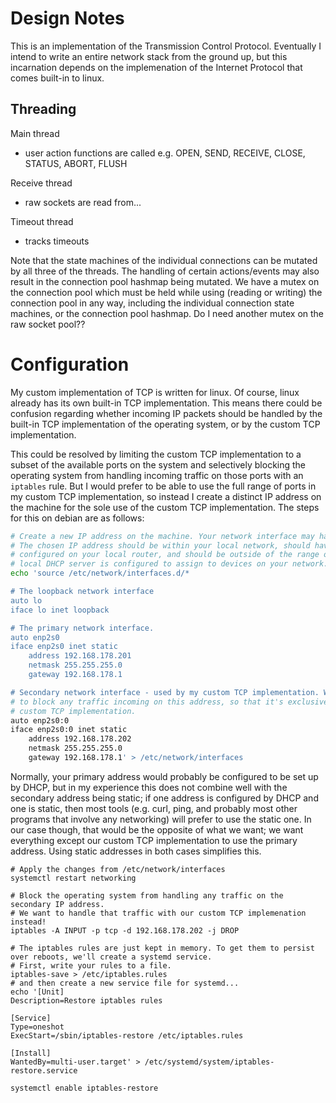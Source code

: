# Design Notes

This is an implementation of the Transmission Control Protocol. Eventually I intend to write an entire network stack from the ground up, but this incarnation depends on the implemenation of the Internet Protocol that comes built-in to linux.

## Threading

Main thread
- user action functions are called e.g. OPEN, SEND, RECEIVE, CLOSE, STATUS, ABORT, FLUSH

Receive thread
- raw sockets are read from...

Timeout thread
- tracks timeouts

Note that the state machines of the individual connections can be mutated by all three of the threads. The handling of certain actions/events may also result in the connection pool hashmap being mutated. We have a mutex on the connection pool which must be held while using (reading or writing) the connection pool in any way, including the individual connection state machines, or the connection pool hashmap.
Do I need another mutex on the raw socket pool??

# Configuration

My custom implementation of TCP is written for linux. Of course, linux already has its own built-in TCP implementation. This means there could be confusion regarding whether incoming IP packets should be handled by the built-in TCP implementation of the operating system, or by the custom TCP implementation.

This could be resolved by limiting the custom TCP implementation to a subset of the available ports on the system and selectively blocking the operating system from handling incoming traffic on those ports with an `iptables` rule. But I would prefer to be able to use the full range of ports in my custom TCP implementation, so instead I create a distinct IP address on the machine for the sole use of the custom TCP implementation. The steps for this on debian are as follows:

```sh
# Create a new IP address on the machine. Your network interface may have a different name.
# The chosen IP address should be within your local network, should have the same subnet mask
# configured on your local router, and should be outside of the range of addresses that your
# local DHCP server is configured to assign to devices on your network. You'll need to run this as root.
echo 'source /etc/network/interfaces.d/*

# The loopback network interface
auto lo
iface lo inet loopback

# The primary network interface.
auto enp2s0
iface enp2s0 inet static
    address 192.168.178.201
    netmask 255.255.255.0
    gateway 192.168.178.1

# Secondary network interface - used by my custom TCP implementation. We'll set up iptables
# to block any traffic incoming on this address, so that it's exclusively handled by our
# custom TCP implementation.
auto enp2s0:0
iface enp2s0:0 inet static
    address 192.168.178.202
    netmask 255.255.255.0
    gateway 192.168.178.1' > /etc/network/interfaces
```

Normally, your primary address would probably be configured to be set up by DHCP, but in my experience this does not combine well with the secondary address being static; if one address is configured by DHCP and one is static, then most tools (e.g. curl, ping, and probably most other programs that involve any networking) will prefer to use the static one. In our case though, that would be the opposite of what we want; we want everything except our custom TCP implementation to use the primary address. Using static addresses in both cases simplifies this.

```
# Apply the changes from /etc/network/interfaces
systemctl restart networking

# Block the operating system from handling any traffic on the secondary IP address.
# We want to handle that traffic with our custom TCP implemenation instead!
iptables -A INPUT -p tcp -d 192.168.178.202 -j DROP

# The iptables rules are just kept in memory. To get them to persist over reboots, we'll create a systemd service.
# First, write your rules to a file.
iptables-save > /etc/iptables.rules
# and then create a new service file for systemd...
echo '[Unit]
Description=Restore iptables rules

[Service]
Type=oneshot
ExecStart=/sbin/iptables-restore /etc/iptables.rules

[Install]
WantedBy=multi-user.target' > /etc/systemd/system/iptables-restore.service

systemctl enable iptables-restore
```
